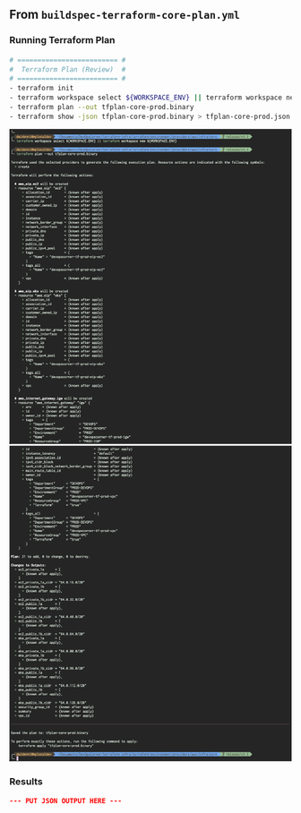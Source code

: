 ## From `buildspec-terraform-core-plan.yml`

### Running Terraform Plan

```bash
# ========================= #
#  Terraform Plan (Review)  #
# ========================= #
- terraform init
- terraform workspace select ${WORKSPACE_ENV} || terraform workspace new ${WORKSPACE_ENV}
- terraform plan --out tfplan-core-prod.binary
- terraform show -json tfplan-core-prod.binary > tfplan-core-prod.json
```

![00-terraform-plan-core-prod-p1.png](assets/terraform/00-terraform-plan-core-prod-p1.png)
![00-terraform-plan-core-prod-p2.png](assets/terraform/00-terraform-plan-core-prod-p2.png)

### Results

```json
--- PUT JSON OUTPUT HERE ---
```
